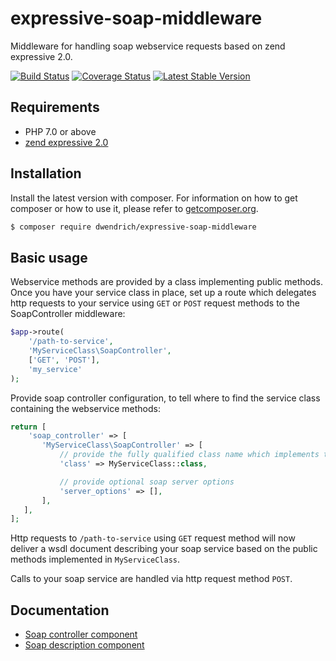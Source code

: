 # expressive-soap-middleware
Middleware for handling soap webservice requests based on zend expressive 2.0.

[![Build Status](https://travis-ci.org/dwendrich/expressive-soap-middleware.svg?branch=master)](https://travis-ci.org/dwendrich/expressive-soap-middleware)
[![Coverage Status](https://img.shields.io/codecov/c/github/dwendrich/expressive-soap-middleware.svg?style=flat)](https://codecov.io/gh/dwendrich/expressive-soap-middleware)
[![Latest Stable Version](http://img.shields.io/packagist/v/dwendrich/expressive-soap-middleware.svg?style=flat)](https://packagist.org/packages/dwendrich/expressive-soap-middleware)

## Requirements
* PHP 7.0 or above
* [zend expressive 2.0](https://docs.zendframework.com/zend-expressive/)

## Installation
Install the latest version with composer. For information on how to get composer or how to use it, please refer to [getcomposer.org](http://getcomposer.org).
```sh
$ composer require dwendrich/expressive-soap-middleware
```

## Basic usage
Webservice methods are provided by a class implementing public methods. Once you have your service class in place,
set up a route which delegates http requests to your service using `GET` or `POST` request methods to the
SoapController middleware:
```php
$app->route(
    '/path-to-service',
    'MyServiceClass\SoapController',
    ['GET', 'POST'],
    'my_service'
);
```

Provide soap controller configuration, to tell where to find the service class containing the webservice methods:
```php
return [
    'soap_controller' => [
       'MyServiceClass\SoapController' => [
           // provide the fully qualified class name which implements the service methods
           'class' => MyServiceClass::class,

           // provide optional soap server options
           'server_options' => [],
       ],
   ],
];
```

Http requests to `/path-to-service` using `GET` request method will now deliver a wsdl document describing your soap
service based on the public methods implemented in `MyServiceClass`.

Calls to your soap service are handled via http request method `POST`.

## Documentation
- [Soap controller component](doc/01-soap-controller.md)
- [Soap description component](doc/02-soap-description.md)